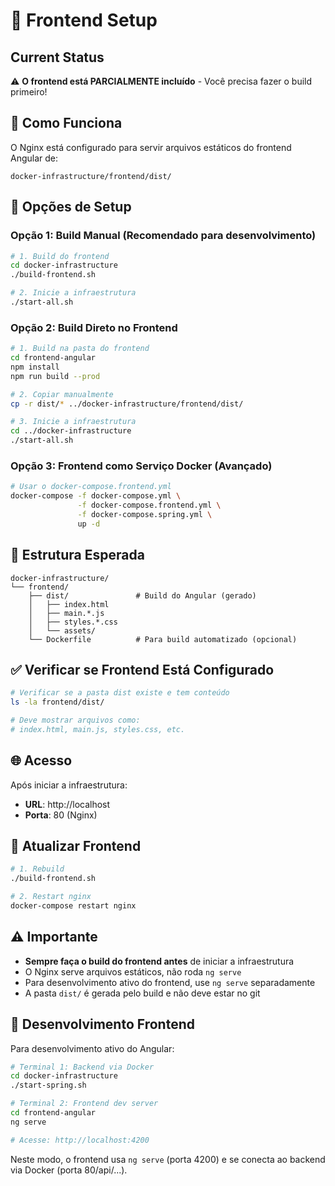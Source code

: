 # 🎨 Frontend Setup

## Current Status

⚠️ **O frontend está PARCIALMENTE incluído** - Você precisa fazer o build primeiro!

## 🔧 Como Funciona

O Nginx está configurado para servir arquivos estáticos do frontend Angular de:
```
docker-infrastructure/frontend/dist/
```

## 🚀 Opções de Setup

### Opção 1: Build Manual (Recomendado para desenvolvimento)

```bash
# 1. Build do frontend
cd docker-infrastructure
./build-frontend.sh

# 2. Inicie a infraestrutura
./start-all.sh
```

### Opção 2: Build Direto no Frontend

```bash
# 1. Build na pasta do frontend
cd frontend-angular
npm install
npm run build --prod

# 2. Copiar manualmente
cp -r dist/* ../docker-infrastructure/frontend/dist/

# 3. Inicie a infraestrutura
cd ../docker-infrastructure
./start-all.sh
```

### Opção 3: Frontend como Serviço Docker (Avançado)

```bash
# Usar o docker-compose.frontend.yml
docker-compose -f docker-compose.yml \
               -f docker-compose.frontend.yml \
               -f docker-compose.spring.yml \
               up -d
```

## 📁 Estrutura Esperada

```
docker-infrastructure/
└── frontend/
    ├── dist/               # Build do Angular (gerado)
    │   ├── index.html
    │   ├── main.*.js
    │   ├── styles.*.css
    │   └── assets/
    └── Dockerfile          # Para build automatizado (opcional)
```

## ✅ Verificar se Frontend Está Configurado

```bash
# Verificar se a pasta dist existe e tem conteúdo
ls -la frontend/dist/

# Deve mostrar arquivos como:
# index.html, main.js, styles.css, etc.
```

## 🌐 Acesso

Após iniciar a infraestrutura:

- **URL**: http://localhost
- **Porta**: 80 (Nginx)

## 🔄 Atualizar Frontend

```bash
# 1. Rebuild
./build-frontend.sh

# 2. Restart nginx
docker-compose restart nginx
```

## ⚠️ Importante

- **Sempre faça o build do frontend antes** de iniciar a infraestrutura
- O Nginx serve arquivos estáticos, não roda `ng serve`
- Para desenvolvimento ativo do frontend, use `ng serve` separadamente
- A pasta `dist/` é gerada pelo build e não deve estar no git

## 🎯 Desenvolvimento Frontend

Para desenvolvimento ativo do Angular:

```bash
# Terminal 1: Backend via Docker
cd docker-infrastructure
./start-spring.sh

# Terminal 2: Frontend dev server
cd frontend-angular
ng serve

# Acesse: http://localhost:4200
```

Neste modo, o frontend usa `ng serve` (porta 4200) e se conecta ao backend via Docker (porta 80/api/...).
